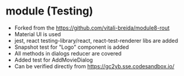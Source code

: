 # module (Testing)

- Forked from the https://github.com/vitali-breida/module8-rout
- Material UI is used
- jest, react testing-library/react, react-test-renderer libs are added
- Snapshot test for "Logo" component is added
- All methods in dialogs reducer are covered
- Added test for AddMovieDialog
- Can be verified directly from https://gc2yb.sse.codesandbox.io/
